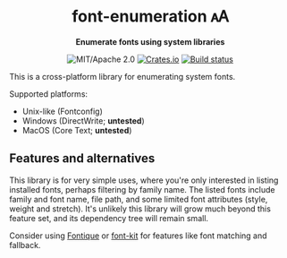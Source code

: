 <div align="center">

# font-enumeration 🗚

**Enumerate fonts using system libraries**

![MIT/Apache 2.0](https://img.shields.io/badge/license-MIT%2FApache-blue.svg)
[![Crates.io](https://img.shields.io/crates/v/font-enumeration.svg)](https://crates.io/crates/font-enumeration)
[![Build status](https://github.com/tomcur/font-info/workflows/CI/badge.svg)](https://github.com/tomcur/font-info/actions)

</div>

This is a cross-platform library for enumerating system fonts.

Supported platforms:

- Unix-like (Fontconfig)
- Windows (DirectWrite; **untested**)
- MacOS (Core Text; **untested**)

## Features and alternatives

This library is for very simple uses, where you're only interested in listing
installed fonts, perhaps filtering by family name. The listed fonts include
family and font name, file path, and some limited font attributes (style,
weight and stretch). It's unlikely this library will grow much beyond this
feature set, and its dependency tree will remain small.

Consider using [Fontique](https://crates.io/crates/fontique) or
[font-kit](https://crates.io/crates/font-kit) for features like font matching
and fallback.
